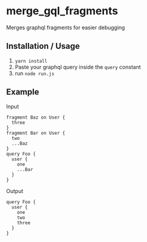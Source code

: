 # merge_gql_fragments
Merges graphql fragments for easier debugging

## Installation / Usage
1. `yarn install`
2. Paste your graphql query inside the `query` constant
3. run `node run.js`

## Example
Input

```
fragment Baz on User {
  three
}
fragment Bar on User {
  two
  ...Baz
}
query Foo {
  user {
    one
    ...Bar
  }
}
```
  
Output
```
query Foo {
  user {
    one
    two
    three
  }
}
```
